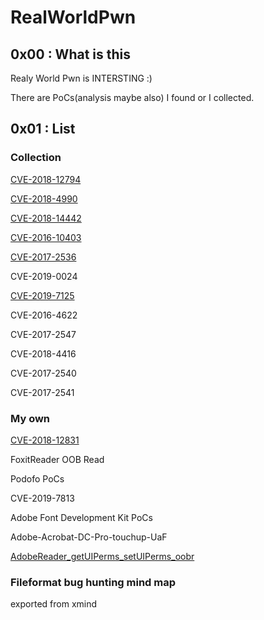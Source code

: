 # RealWorldPwn



## 0x00 : What is this

Realy World Pwn is INTERSTING :) 

There are PoCs(analysis maybe also) I found or I collected.

## 0x01 : List



### Collection

[CVE-2018-12794](https://github.com/o0xmuhe/RealWroldPwn/tree/master/CVE-2018-12794)

[CVE-2018-4990](https://github.com/o0xmuhe/RealWorldPwn/tree/master/CVE-2018-4990)

[CVE-2018-14442](https://github.com/o0xmuhe/RealWorldPwn/tree/master/CVE-2018-14442)

[CVE-2016-10403]((https://github.com/o0xmuhe/RealWorldPwn/tree/master/CVE-2016-10403))

[CVE-2017-2536]((https://github.com/o0xmuhe/RealWorldPwn/tree/master/CVE-2017-2536))

CVE-2019-0024

[CVE-2019-7125](https://www.talosintelligence.com/vulnerability_reports/TALOS-2019-0774)

CVE-2016-4622

CVE-2017-2547

CVE-2018-4416

CVE-2017-2540

CVE-2017-2541



### My own



[CVE-2018-12831](https://github.com/o0xmuhe/RealWroldPwn/tree/master/CVE-2018-12831)

FoxitReader OOB Read

Podofo PoCs 

CVE-2019-7813

Adobe Font Development Kit PoCs

Adobe-Acrobat-DC-Pro-touchup-UaF

[AdobeReader_getUIPerms_setUIPerms_oobr](https://o0xmuhe.github.io/2019/08/14/Adobe-Acrobat-Reader-getUIPerms-setUIPerms-Unicode-String-Out-of-bound-Read/)

### Fileformat bug hunting mind map

exported from xmind
